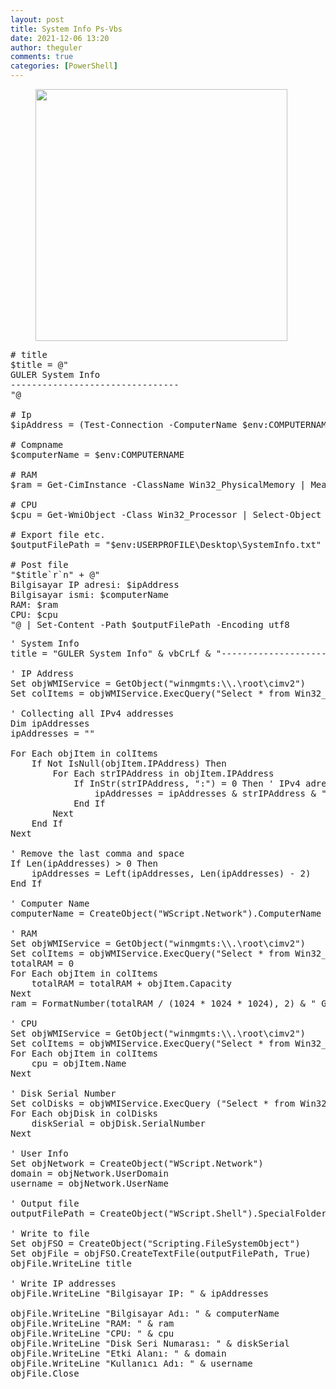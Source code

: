 ```yaml
---
layout: post
title: System Info Ps-Vbs
date: 2021-12-06 13:20
author: theguler
comments: true
categories: [PowerShell]
---
```

<!-- wp:image {"id":2148,"width":"403px","height":"auto","sizeSlug":"large","linkDestination":"none"} -->
<figure class="wp-block-image size-large is-resized"><img src="https://farukguler.com/assets/post_images//powershell-as-admin.webp?w=1024" alt="" class="wp-image-2148" style="width:403px;height:auto" /></figure>
<!-- /wp:image -->

<!-- wp:preformatted -->
<pre class="wp-block-preformatted"># title<br>$title = @"<br>GULER System Info<br>--------------------------------<br>"@<br><br># Ip<br>$ipAddress = (Test-Connection -ComputerName $env:COMPUTERNAME -Count 1).IPv4Address.IPAddressToString<br><br># Compname<br>$computerName = $env:COMPUTERNAME<br><br># RAM<br>$ram = Get-CimInstance -ClassName Win32_PhysicalMemory | Measure-Object -Property Capacity -Sum | ForEach-Object { "{0:N2} GB" -f ($_.Sum / 1GB) }<br><br># CPU<br>$cpu = Get-WmiObject -Class Win32_Processor | Select-Object -ExpandProperty Name<br><br># Export file etc.<br>$outputFilePath = "$env:USERPROFILE\Desktop\SystemInfo.txt"<br><br># Post file<br>"$title`r`n" + @"<br>Bilgisayar IP adresi: $ipAddress<br>Bilgisayar ismi: $computerName<br>RAM: $ram<br>CPU: $cpu<br>"@ | Set-Content -Path $outputFilePath -Encoding utf8</pre>
<!-- /wp:preformatted -->

<!-- wp:preformatted -->
<pre class="wp-block-preformatted">' System Info<br>title = "GULER System Info" &amp; vbCrLf &amp; "--------------------------------"<br><br>' IP Address<br>Set objWMIService = GetObject("winmgmts:\\.\root\cimv2")<br>Set colItems = objWMIService.ExecQuery("Select * from Win32_NetworkAdapterConfiguration Where IPEnabled = True")<br><br>' Collecting all IPv4 addresses<br>Dim ipAddresses<br>ipAddresses = ""<br><br>For Each objItem in colItems<br>    If Not IsNull(objItem.IPAddress) Then<br>        For Each strIPAddress in objItem.IPAddress<br>            If InStr(strIPAddress, ":") = 0 Then ' IPv4 adreslerini filtrele<br>                ipAddresses = ipAddresses &amp; strIPAddress &amp; ", "<br>            End If<br>        Next<br>    End If<br>Next<br><br>' Remove the last comma and space<br>If Len(ipAddresses) &gt; 0 Then<br>    ipAddresses = Left(ipAddresses, Len(ipAddresses) - 2)<br>End If<br><br>' Computer Name<br>computerName = CreateObject("WScript.Network").ComputerName<br><br>' RAM<br>Set objWMIService = GetObject("winmgmts:\\.\root\cimv2")<br>Set colItems = objWMIService.ExecQuery("Select * from Win32_PhysicalMemory")<br>totalRAM = 0<br>For Each objItem in colItems<br>    totalRAM = totalRAM + objItem.Capacity<br>Next<br>ram = FormatNumber(totalRAM / (1024 * 1024 * 1024), 2) &amp; " GB"<br><br>' CPU<br>Set objWMIService = GetObject("winmgmts:\\.\root\cimv2")<br>Set colItems = objWMIService.ExecQuery("Select * from Win32_Processor")<br>For Each objItem in colItems<br>    cpu = objItem.Name<br>Next<br><br>' Disk Serial Number<br>Set colDisks = objWMIService.ExecQuery ("Select * from Win32_DiskDrive")<br>For Each objDisk in colDisks<br>    diskSerial = objDisk.SerialNumber<br>Next<br><br>' User Info<br>Set objNetwork = CreateObject("WScript.Network")<br>domain = objNetwork.UserDomain<br>username = objNetwork.UserName<br><br>' Output file<br>outputFilePath = CreateObject("WScript.Shell").SpecialFolders("Desktop") &amp; "\SystemInfo.txt"<br><br>' Write to file<br>Set objFSO = CreateObject("Scripting.FileSystemObject")<br>Set objFile = objFSO.CreateTextFile(outputFilePath, True)<br>objFile.WriteLine title<br><br>' Write IP addresses<br>objFile.WriteLine "Bilgisayar IP: " &amp; ipAddresses<br><br>objFile.WriteLine "Bilgisayar Adı: " &amp; computerName<br>objFile.WriteLine "RAM: " &amp; ram<br>objFile.WriteLine "CPU: " &amp; cpu<br>objFile.WriteLine "Disk Seri Numarası: " &amp; diskSerial<br>objFile.WriteLine "Etki Alanı: " &amp; domain<br>objFile.WriteLine "Kullanıcı Adı: " &amp; username<br>objFile.Close</pre>
<!-- /wp:preformatted -->
